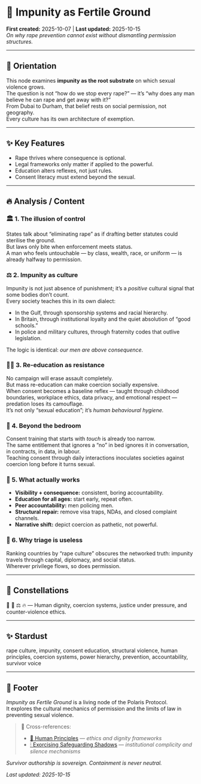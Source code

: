 # 🌾 Impunity as Fertile Ground  
**First created:** 2025-10-07 | **Last updated:** 2025-10-15  
*On why rape prevention cannot exist without dismantling permission structures.*

---

## 🧿 Orientation  
This node examines **impunity as the root substrate** on which sexual violence grows.  
The question is not “how do we stop every rape?” — it’s “why does any man believe he can rape and get away with it?”  
From Dubai to Durham, that belief rests on social permission, not geography.  
Every culture has its own architecture of exemption.

---

## ✨ Key Features  
- Rape thrives where consequence is optional.  
- Legal frameworks only matter if applied to the powerful.  
- Education alters reflexes, not just rules.  
- Consent literacy must extend beyond the sexual.  

---

## 🔥 Analysis / Content  

### 🏛️ 1. The illusion of control  
States talk about “eliminating rape” as if drafting better statutes could sterilise the ground.  
But laws only bite when enforcement meets status.  
A man who feels untouchable — by class, wealth, race, or uniform — is already halfway to permission.

### ⚖️ 2. Impunity as culture  
Impunity is not just absence of punishment; it’s a *positive* cultural signal that some bodies don’t count.  
Every society teaches this in its own dialect:
- In the Gulf, through sponsorship systems and racial hierarchy.  
- In Britain, through institutional loyalty and the quiet absolution of “good schools.”  
- In police and military cultures, through fraternity codes that outlive legislation.  

The logic is identical: *our men are above consequence.*

### 🐦‍🔥 3. Re-education as resistance  
No campaign will erase assault completely.  
But mass re-education can make coercion socially expensive.  
When consent becomes a baseline reflex — taught through childhood boundaries, workplace ethics, data privacy, and emotional respect — predation loses its camouflage.  
It’s not only “sexual education”; it’s *human behavioural hygiene.*

### 🦇 4. Beyond the bedroom  
Consent training that starts with *touch* is already too narrow.  
The same entitlement that ignores a “no” in bed ignores it in conversation, in contracts, in data, in labour.  
Teaching consent through daily interactions inoculates societies against coercion long before it turns sexual.

### 🧬 5. What actually works  
- **Visibility + consequence:** consistent, boring accountability.  
- **Education for all ages:** start early, repeat often.  
- **Peer accountability:** men policing men.  
- **Structural repair:** remove visa traps, NDAs, and closed complaint channels.  
- **Narrative shift:** depict coercion as pathetic, not powerful.  

### 🦚 6. Why triage is useless  
Ranking countries by “rape culture” obscures the networked truth: impunity travels through capital, diplomacy, and social status.  
Wherever privilege flows, so does permission.

---

## 🌌 Constellations  
🌱 🪬 ⚖️ 🔥 — Human dignity, coercion systems, justice under pressure, and counter-violence ethics.

---

## ✨ Stardust  
rape culture, impunity, consent education, structural violence, human principles, coercion systems, power hierarchy, prevention, accountability, survivor voice

---

## 🏮 Footer  
*Impunity as Fertile Ground* is a living node of the Polaris Protocol.  
It explores the cultural mechanics of permission and the limits of law in preventing sexual violence.  

> 📡 Cross-references:
> 
> - [🌱 Human Principles](./README.md) — *ethics and dignity frameworks*  
> - [🕯 Exorcising Safeguarding Shadows](../🕯_Exorcising_Safeguarding_Shadows/README.md) — *institutional complicity and silence mechanisms*  

*Survivor authorship is sovereign. Containment is never neutral.*  

_Last updated: 2025-10-15_
